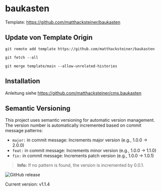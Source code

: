 # baukasten

Template: https://github.com/matthacksteiner/baukasten

## Update von Template Origin

`git remote add template https://github.com/matthacksteiner/baukasten`

`git fetch --all`

`git merge template/main --allow-unrelated-histories`

## Installation

Anleitung siehe https://github.com/matthacksteiner/cms.baukasten

## Semantic Versioning

This project uses semantic versioning for automatic version management. The version number is automatically incremented based on commit message patterns:

- `major:` in commit message: Increments major version (e.g., 1.0.0 -> 2.0.0)
- `feat:` in commit message: Increments minor version (e.g., 1.0.0 -> 1.1.0)
- `fix:` in commit message: Increments patch version (e.g., 1.0.0 -> 1.0.1)

> **Info:** If no pattern is found, the version is incremented by 0.0.1.

![GitHub release](https://img.shields.io/github/v/release/matthacksteiner/baukasten?display_name=tag)

Current version: v1.1.4
